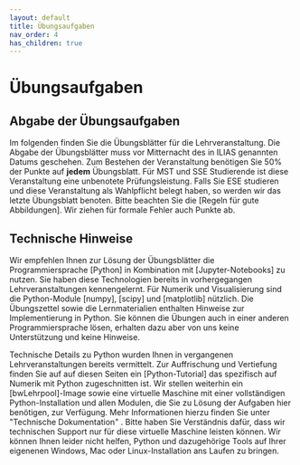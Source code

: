 ```yaml
---
layout: default
title: Übungsaufgaben
nav_order: 4
has_children: true
---
```


# Übungsaufgaben

## Abgabe der Übungsaufgaben

Im folgenden finden Sie die Übungsblätter für die Lehrveranstaltung. Die Abgabe der Übungsblätter muss vor Mitternacht des in ILIAS genannten Datums geschehen. Zum Bestehen der Veranstaltung benötigen Sie 50% der Punkte auf **jedem** Übungsblatt. Für MST und SSE Studierende ist diese Veranstaltung eine unbenotete Prüfungsleistung. Falls Sie ESE studieren und diese Veranstaltung als Wahlpflicht belegt haben, so werden wir das letzte Übungsblatt benoten. Bitte beachten Sie die [Regeln für gute Abbildungen]. Wir ziehen für formale Fehler auch Punkte ab.

## Technische Hinweise

Wir empfehlen Ihnen zur Lösung der Übungsblätter die Programmiersprache [Python] in Kombination mit [Jupyter-Notebooks] zu nutzen. Sie haben diese Technologien bereits in vorhergegangen Lehrveranstaltungen kennengelernt. Für Numerik und Visualisierung sind die Python-Module [numpy], [scipy] und [matplotlib] nützlich. Die Übungszettel sowie die Lernmaterialien enthalten Hinweise zur Implementierung in Python. Sie können die Übungen auch in einer anderen Programmiersprache lösen, erhalten dazu aber von uns keine Unterstützung und keine Hinweise.

Technische Details zu Python wurden Ihnen in vergangenen Lehrveranstaltungen bereits vermittelt. Zur Auffrischung und Vertiefung finden Sie auf auf diesen Seiten ein [Python-Tutorial] das spezifisch auf Numerik mit Python zugeschnitten ist. Wir stellen weiterhin ein [bwLehrpool]-Image sowie eine virtuelle Maschine mit einer vollständigen Python-Installation und allen Modulen, die Sie zu Lösung der Aufgaben hier benötigen, zur Verfügung. Mehr Informationen hierzu finden Sie unter "Technische Dokumentation" . Bitte haben Sie Verständnis dafür, dass wir technischen Support nur für diese virtuelle Maschine leisten können. Wir können Ihnen leider nicht helfen, Python und dazugehörige Tools auf Ihrer eigenenen Windows, Mac oder Linux-Installation ans Laufen zu bringen.
